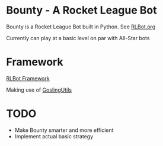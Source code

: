 # Bounty - A Rocket League Bot
Bounty is a Rocket League Bot built in Python.
See [RLBot.org](<http://www.rlbot.org/>)

Currently can play at a basic level on par with All-Star bots

# Framework
[RLBot Framework](<https://github.com/RLBot/RLBot>)

Making use of [GoslingUtils](<https://github.com/ddthj/GoslingUtils>)

# TODO
* Make Bounty smarter and more efficient 
* Implement actual basic strategy

